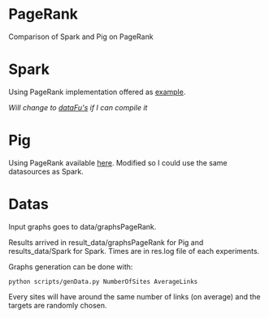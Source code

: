# PageRank
Comparison of Spark and Pig on PageRank

# Spark

Using PageRank implementation offered as [example](https://github.com/apache/spark/blob/master/examples/src/main/java/org/apache/spark/examples/JavaPageRank.java).

*Will change to [dataFu's](https://datafu.apache.org/) if I can compile it*

# Pig

Using PageRank available [here](https://hortonworks.com/blog/pagerank-implementation-in-pig/). Modified so I could use the same datasources as Spark.

# Datas

Input graphs goes to data/graphsPageRank.

Results arrived in result_data/graphsPageRank for Pig and results_data/Spark for Spark. Times are in res.log file of each experiments.

Graphs generation can be done with:

```
python scripts/genData.py NumberOfSites AverageLinks
```

Every sites will have around the same number of links (on average) and the targets are randomly chosen.
